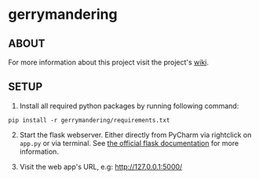 # gerrymandering

## ABOUT

For more information about this project visit the project's [wiki](https://github.com/pawod/gerrymandering/wiki).

## SETUP

1. Install all required python packages by running following command:

  `pip install -r gerrymandering/requirements.txt`

2. Start the flask webserver. Either directly from PyCharm via rightclick on `app.py` or via terminal. See [the official flask documentation](http://flask.pocoo.org/docs/0.12/quickstart/) for more information.

3. Visit the web app's URL, e.g: http://127.0.0.1:5000/


